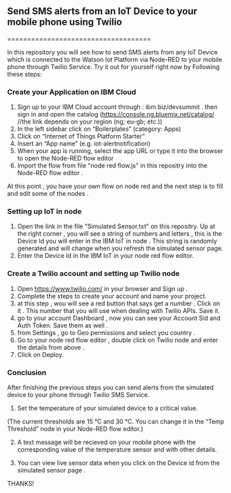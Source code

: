 ## Send SMS alerts from an IoT Device to your mobile phone using Twilio  

====================================

In this repository you will see how to send SMS alerts from any IoT Device which is connected to the Watson Iot Platform via Node-RED to your mobile phone through Twilio Service. Try it out for yourself right now by Following these steps:




### Create your Application on IBM Cloud

1. Sign up to your IBM Cloud account through : ibm.biz/devsummit . then sign in and open the catalog (https://console.ng.bluemix.net/catalog/   //the link depends on your region (ng; eu-gb; etc.))
2. In the left sidebar click on “Boilerplates” (category: Apps)
3. Click on “Internet of Things Platform Starter”
4. Insert an “App name” (e.g. iot-alertnotification)
5. When your app is running, select the app URL or type it into the browser to open the Node-RED flow editor
6. Import the flow from file "node red flow.js" in this repositry into the Node-RED flow editor .

At this point , you have your own flow on node red and the next step is to fill and edit some of the nodes . 

### Setting up IoT in node
1. Open the link in the file "Simulated Sensor.txt" on this repositry. Up at the right corner , you will see a string of numbers and letters , this is the Device Id you will enter in the IBM IoT in node . This string is randomly generated and will change when you refresh the simulated sensor page.
2. Enter the Device Id in the IBM IoT in your node red flow editor.


### Create a Twilio account and setting up Twilio node
1. Open https://www.twilio.com/ in your browser and Sign up . 
2. Complete the steps to create your account and name your project.
3. at this step , wou will see a red button that says get a number . Click on it . This number that you will use when dealing with Twilio APIs. Save it. 
3. go to your account Dashboard , now you can see your Account Sid and Auth Token. Save them as well . 
4. from Settings , go to Geo permissions and select you country .
5. Go to your node red flow editor , double click on Twilio node and enter the details from above . 
6. Click on Deploy.


### Conclusion

After finishing the previous steps you can send alerts from the simulated device to your phone through Twilio SMS Service.

1. Set the temperature of your simulated device to a critical value.

(The current thresholds are 15 °C and 30 °C. You can change it in the “Temp Threshold” node in your Node-RED flow editor.)

2. A text message will be recieved on your mobile phone with the corresponding value of the temperature sensor and with other details.

3. You can view live sensor data when you click on the Device id from the simulated sensor page .

THANKS! 
